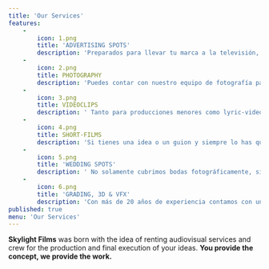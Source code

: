 ```yaml
---
title: 'Our Services'
features:
    -
        icon: 1.png
        title: 'ADVERTISING SPOTS'
        description: 'Preparados para llevar tu marca a la televisión, redes sociales o incluso los cines te ofrecemos realizar la producción desde la A hasta la Z.'
    -
        icon: 2.png
        title: PHOTOGRAPHY
        description: 'Puedes contar con nuestro equipo de fotografía para eventos de todo tipo, portadas de revista, foto fija inmobiliario, etc'
    -
        icon: 3.png
        title: VIDEOCLIPS
        description: ' Tanto para producciones menores como lyric-videos como para proyectos mayores te ofrecemos la mejor resolución para acompañar tu música.'
    -
        icon: 4.png
        title: SHORT-FILMS
        description: 'Si tienes una idea o un guion y siempre lo has querido llevar a la gran pantalla, contamos con el equipo técnico y todo el material para hacer realidad tu sueño.'
    -
        icon: 5.png
        title: 'WEDDING SPOTS'
        description: ' No solamente cubrimos bodas fotográficamente, sino que te ofrecemos realizarte un vídeo recopilatorio de tu día más especial.'
    -
        icon: 6.png
        title: 'GRADING, 3D & VFX'
        description: 'Con más de 20 años de experiencia contamos con un editor profesional reconocido por trabajadores de películas como Avatar, Star Wars y mucho más.'
published: true
menu: 'Our Services'
---
```


**Skylight Films** was born with the idea of renting audiovisual services and crew for the production and final execution of your ideas. **You provide the concept, we provide the work.**